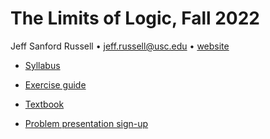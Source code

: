 # The Limits of Logic, Fall 2022

Jeff Sanford Russell • <jeff.russell@usc.edu> • [website](https://jsr.droppages.com)

-   [Syllabus]()
-   [Exercise guide]()
-   [Textbook]()

-   [Problem presentation sign-up](https://docs.google.com/spreadsheets/d/1P5wg0_PAFmDCQrEbr8XnXFL4_zplhAyWy2oavHuemKM/edit?usp=sharing)



<!---
jefelino/jefelino is a ✨ special ✨ repository because its `README.md` (this file) appears on your GitHub profile.
You can click the Preview link to take a look at your changes.
--->

